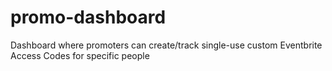 # promo-dashboard
Dashboard where promoters can create/track single-use custom Eventbrite Access Codes for specific people
